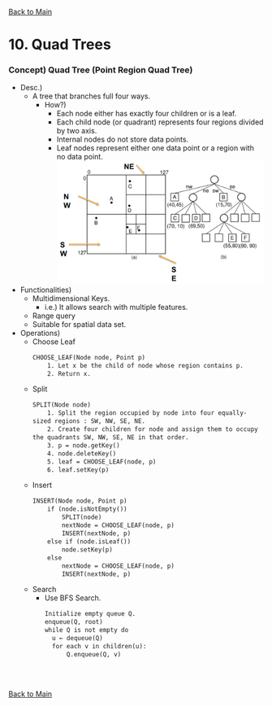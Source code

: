 [Back to Main](../main.md)

# 10. Quad Trees
### Concept) Quad Tree (Point Region Quad Tree)
- Desc.)
  - A tree that branches full four ways.
    - How?)
      - Each node either has exactly four children or is a leaf.
      - Each child node (or quadrant) represents four regions divided by two axis.
      - Internal nodes do not store data points.
      - Leaf nodes represent either one data point or a region with no data point.   
        ![](../images/10/001.png)
- Functionalities)
  - Multidimensional Keys.
    - i.e.) It allows search with multiple features.
  - Range query
  - Suitable for spatial data set.
- Operations)
  - Choose Leaf
    ```
    CHOOSE_LEAF(Node node, Point p)
        1. Let x be the child of node whose region contains p.
        2. Return x.
    ```
  - Split
    ```
    SPLIT(Node node)
        1. Split the region occupied by node into four equally-sized regions : SW, NW, SE, NE.
        2. Create four children for node and assign them to occupy the quadrants SW, NW, SE, NE in that order.
        3. p = node.getKey()
        4. node.deleteKey()
        5. leaf = CHOOSE_LEAF(node, p)
        6. leaf.setKey(p)
    ```
  - Insert
    ```
    INSERT(Node node, Point p)
        if (node.isNotEmpty())
            SPLIT(node)
            nextNode = CHOOSE_LEAF(node, p)
            INSERT(nextNode, p)
        else if (node.isLeaf())
            node.setKey(p)
        else
            nextNode = CHOOSE_LEAF(node, p)
            INSERT(nextNode, p)
    ```
  - Search
    - Use BFS Search.
      ```
      Initialize empty queue Q.
      enqueue(Q, root)
      while Q is not empty do
        u ← dequeue(Q)
        for each v in children(u):
            Q.enqueue(Q, v)
      ```












<br><br>

[Back to Main](../main.md)